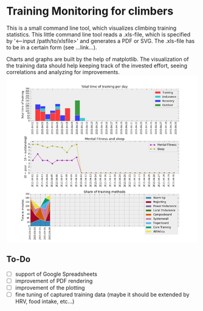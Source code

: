 # Training Monitoring for climbers
This is a small command line tool, which visualizes climbing training statistics. This little command line tool 
reads a .xls-file, which is specified by '<--input /path/to/xlsfile>' and generates a PDF or SVG. 
The .xls-file has to be in a certain form (see ...link...). 

Charts and graphs are built by the help of matplotlib. The visualization of the training data should help 
keeping track of the invested effort, seeing correlations and analyzing for improvements.
![Sample plot](res/sample_fig.png)
## To-Do
- [ ] support of Google Spreadsheets
- [ ] improvement of PDF rendering
- [ ] improvement of the plotting
- [ ] fine tuning of captured training data (maybe it should be extended by HRV, food intake, etc...)
